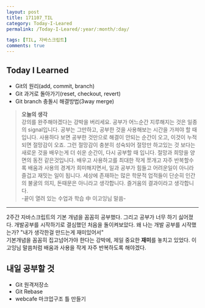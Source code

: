 ```yaml
---
layout: post
title: 171107_TIL
category: Today-I-Leared
permalink: /Today-I-Leared/:year/:month/:day/

tags: [TIL, 자바스크립트]
comments: true
---
```

## **Today I Learned**
* Git의 원리(add, commit, branch) 
* Git 과거로 돌아가기(reset, checkout, revert) 
* Git branch 충돌시 해결방법(3way merge)

>**오늘의 생각**  
강의를 완주해야겠다는 강박을 버리세요. 공부가 어느순간 지루해지는 것은 일종의 signal입니다. 공부는 그만하고, 공부한 것을 사용해보는 시간을 가져야 할 때입니다. 사용하다 보면 공부한 것만으로 해결이 안되는 순간이 오고, 이것이 누적되면 절망감이 오죠. 그런 절망감이 충분히 성숙되어 절망만 하고있는 것 보다는 새로운 것을 배우는게 더 쉬운 순간이, 다시 공부할 때 입니다. 절망과 희망을 양면의 동전 같은것입니다.
배우고 사용하고를 최대한 작게 쪼개고 자주 반복할수록 배움과 사용의 경계가 희미해지면서, 일과 공부가 힘들고 어려운일이 아니라 즐겁고 재밋는 일이 됩니다. 세상에 존재하는 많은 학문적 업적들이 단순히 인간의 불굴의 의지, 돈때문은 아니라고 생각합니다. 즐거움의 결과이라고 생각합니다.  
-끝이 열려 있는 수업과 학습 中 이고잉님 말씀-  
------  
2주간 자바스크립트의 기본 개념을 꼼꼼히 공부했다. 그리고 공부가 너무 하기 싫어졌다. 개발공부를 시작하기로 결심했던 처음을 돌이켜보았다. 왜 나는 개발 공부를 시작했는가? "내가 생각한걸 만드는게 재미있어서"  
기본개념을 꼼꼼히 집고넘어가야 한다는 강박에, 제일 중요한 **재미**를 놓치고 있었다. 이고잉님 말씀처럼 배움과 사용을 작게 자주 반복하도록 해야겠다. 

## **내일 공부할 것**
* Git 원격저장소
* Git Rebase
* webcafe 마크업구조 틀 만들기




